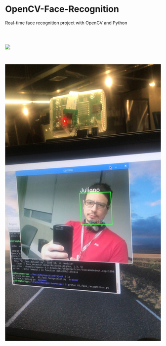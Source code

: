 # OpenCV-Face-Recognition
Real-time face recognition project with OpenCV and Python
<br><br>

<br>
<p><img src="https://github.com/Mjrovai/OpenCV-Face-Recognition/blob/master/FaceRecogBlock.png?raw=true"></p>
<br>
<p><img src="results/facereg1.jpeg"</p>
